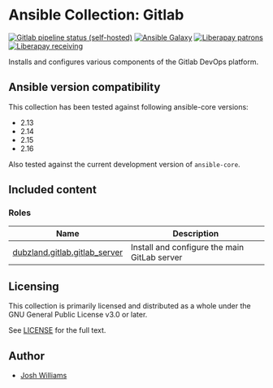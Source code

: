 # Ansible Collection: Gitlab

[![Gitlab pipeline status (self-hosted)](https://git.dubzland.com/dubzland/ansible-collection-gitlab/badges/main/pipeline.svg)](https://git.dubzland.com/dubzland/ansible-collection-gitlab/pipelines?scope=all&page=1&ref=main)
[![Ansible Galaxy](https://img.shields.io/badge/dynamic/json?style=flat&label=galaxy&prefix=v&url=https://galaxy.ansible.com/api/v3/collections/dubzland/gitlab/&query=highest_version.version)](https://galaxy.ansible.com/ui/repo/published/dubzland/gitlab/)
[![Liberapay patrons](https://img.shields.io/liberapay/patrons/jdubz)](https://liberapay.com/jdubz/donate)
[![Liberapay receiving](https://img.shields.io/liberapay/receives/jdubz)](https://liberapay.com/jdubz/donate)

Installs and configures various components of the Gitlab DevOps platform.

## Ansible version compatibility

This collection has been tested against following ansible-core versions:

- 2.13
- 2.14
- 2.15
- 2.16

Also tested against the current development version of `ansible-core`.

## Included content

### Roles

| Name                                           | Description                                  |
| ---------------------------------------------- | -------------------------------------------- |
| [dubzland.gitlab.gitlab_server][gitlab_server] | Install and configure the main GitLab server |

## Licensing

This collection is primarily licensed and distributed as a whole under the GNU General Public License v3.0 or later.

See [LICENSE](https://git.dubzland.com/dubzland/ansible-collection-minio/blob/main/LICENSE) for the full text.

## Author

- [Josh Williams](https://codingprime.com)

[gitlab_server]: https://docs.dubzland.io/ansible-collections/collections/dubzland/gitlab/gitlab_server_role.html
